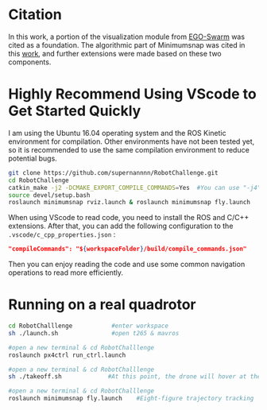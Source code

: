 # Citation

In this work, a portion of the visualization module from [EGO-Swarm](https://github.com/ZJU-FAST-Lab/ego-planner-swarm) was cited as a foundation. The algorithmic part of Minimumsnap was cited in this [work](https://github.com/Mesywang/MinimumSnap-Trajectory-Generation), and further extensions were made based on these two components.

# Highly Recommend Using VScode to Get Started Quickly

I am using the Ubuntu 16.04 operating system and the ROS Kinetic environment for compilation. Other environments have not been tested yet, so it is recommended to use the same compilation environment to reduce potential bugs.

```bash
git clone https://github.com/supernannnn/RobotChallenge.git
cd RobotChallenge
catkin_make -j2 -DCMAKE_EXPORT_COMPILE_COMMANDS=Yes  #You can use "-j4" or "-j8" depending on your computer's performance
source devel/setup.bash
roslaunch minimumsnap rviz.launch & roslaunch minimumsnap fly.launch
```

When using VScode to read code, you need to install the ROS and C/C++ extensions. After that, you can add the following configuration to the `.vscode/c_cpp_properties.json` :

```json
"compileCommands": "${workspaceFolder}/build/compile_commands.json"
```

Then you can enjoy reading the code and use some common navigation operations to read more efficiently.

# Running on a real quadrotor

```bash
cd RobotChalllenge			 #enter workspace
sh ./launch.sh				 #open t265 & mavros

#open a new terminal & cd RobotChalllenge
roslaunch px4ctrl run_ctrl.launch

#open a new terminal & cd RobotChalllenge
sh ./takeoff.sh				#At this point, the drone will hover at the altitude you have set.

#open a new terminal & cd RobotChalllenge
roslaunch minimumsnap fly.launch	#Eight-figure trajectory tracking
```

